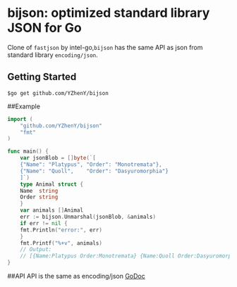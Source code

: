 # bijson: optimized standard library JSON for Go

Clone of `fastjson` by intel-go,`bijson` has the same API as json from standard library `encoding/json`. 

## Getting Started
```
$go get github.com/YZhenY/bijson
```


##Example
```Go
import (
    "github.com/YZhenY/bijson"
    "fmt"
)

func main() {
    var jsonBlob = []byte(`[
	{"Name": "Platypus", "Order": "Monotremata"},
	{"Name": "Quoll",    "Order": "Dasyuromorphia"}
    ]`)
    type Animal struct {
	Name  string
	Order string
    }
    var animals []Animal
    err := bijson.Unmarshal(jsonBlob, &animals)
    if err != nil {
	fmt.Println("error:", err)
    }
    fmt.Printf("%+v", animals)
    // Output:
    // [{Name:Platypus Order:Monotremata} {Name:Quoll Order:Dasyuromorphia}]
}
```
##API
API is the same as encoding/json
[GoDoc](https://golang.org/pkg/encoding/json/#Unmarshal)
